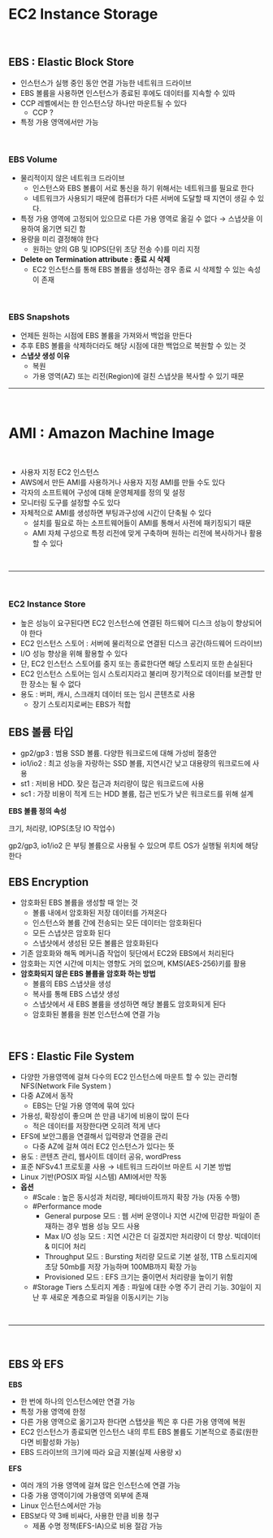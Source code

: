 # EC2 Instance Storage

<br>

## EBS : Elastic Block Store

- 인스턴스가 실행 중인 동안 연결 가능한 네트워크 드라이브
- EBS 볼륨을 사용하면 인스턴스가 종료된 후에도 데이터를 지속할 수 있따
- CCP 레벨에서는 한 인스턴스당 하나만 마운트될 수 있다
    - CCP ?
- 특정 가용 영역에서만 가능

<br>

### EBS Volume

- 물리적이지 않은 네트워크 드라이브
    - 인스턴스와 EBS 볼륨이 서로 통신을 하기 위해서는 네트워크를 필요로 한다
    - 네트워크가 사용되기 때문에 컴퓨터가 다른 서버에 도달할 때 지연이 생길 수 있다.
- 특정 가용 영역에 고정되어 있으므로 다른 가용 영역로 옮길 수 없다 → 스냅샷을 이용하여 옮기면 되긴 함
- 용량을 미리 결정해야 한다
    - 원하는 양의 GB 및 IOPS(단위 초당 전송 수)를 미리 지정
- **Delete on Termination attribute : 종료 시 삭제**
    - EC2 인스턴스를 통해 EBS 볼륨을 생성하는 경우 종료 시 삭제할 수 있는 속성이 존재

<br>

### EBS Snapshots

- 언제든 원하는 시점에 EBS 볼륨을 가져와서 백업을 만든다
- 추후 EBS 볼륨을 삭제하더라도 해당 시점에 대한 백업으로 복원할 수 있는 것
- **스냅샷 생성 이유**
    - 복원
    - 가용 영역(AZ) 또는 리전(Region)에 걸친 스냅샷을 복사할 수 있기 때문


---


<br>

# AMI : Amazon Machine Image

<br>

- 사용자 지정 EC2 인스턴스
- AWS에서 만든 AMI를 사용하거나 사용자 지정 AMI를 만들 수도 있다
- 각자의 소프트웨어 구성에 대해 운영체제를 정의 및 설정
- 모니터링 도구를 설정할 수도 있다
- 자체적으로 AMI를 생성하면 부팅과구성에 시간이 단축될 수 있다
    - 설치를 필요로 하는 소프트웨어들이 AMI를 통해서 사전에 패키징되기 때문
    - AMI 자체 구성으로 특정 리전에 맞게 구축하며 원하는 리전에 복사하거나 활용할 수 있다


<br>

---

<br>

### EC2 Instance Store

- 높은 성능이 요구된다면 EC2 인스턴스에 연결된 하드웨어 디스크 성능이 향상되어야 한다
- EC2 인스턴스 스토어 : 서버에 물리적으로 연결된 디스크 공간(하드웨어 드라이브)
- I/O 성능 향상을 위해 활용할 수 있다
- 단, EC2 인스턴스 스토어를 중지 또는 종료한다면 해당 스토리지 또한 손실된다
- EC2 인스턴스 스토어는 임시 스토리지라고 불리며 장기적으로 데이터를 보관할 만한 장소는 될 수 없다
- 용도 : 버퍼, 캐시, 스크래치 데이터 또는 임시 콘텐츠로 사용
    - 장기 스토리지로써는 EBS가 적합

## EBS 볼륨 타입

- gp2/gp3 : 범용 SSD 볼륨. 다양한 워크로드에 대해 가성비 절충안
- io1/io2 : 최고 성능을 자랑하는 SSD 볼륨, 지연시간 낮고 대용량의 워크로드에 사용
- st1 : 저비용 HDD. 잦은 접근과 처리량이 많은 워크로드에 사용
- sc1 : 가장 비용이 적게 드는 HDD 볼륨, 접근 빈도가 낮은 워크로드를 위해 설계

**EBS 볼륨 정의 속성**

크기, 처리량, IOPS(초당 IO 작업수)

gp2/gp3,  io1/io2 은 부팅 볼륨으로 사용될 수 있으며 루트 OS가 실행될 위치에 해당한다


## EBS Encryption

- 암호화된 EBS 볼륨을 생성할 때 얻는 것
    - 볼륨 내에서 암호화된 저장 데이터를 가져온다
    - 인스턴스와 볼륨 간에 전송되는 모든 데이터는 암호화된다
    - 모든 스냅샷은 암호화 된다
    - 스냅샷에서 생성된 모든 볼륨은 암호화된다
- 기존 암호화와 해독 메커니즘 작업이 뒷단에서 EC2와 EBS에서 처리된다
- 암호화는 지연 시간에 미치는 영향도 거의 없으며, KMS(AES-256)키를 활용
- **암호화되지 않은 EBS 볼륨을 암호화 하는 방법**
    - 볼륨의 EBS 스냅샷을 생성
    - 복사를 통해 EBS 스냅샷 생성
    - 스냅샷에서 새 EBS 볼륨을 생성하면 해당 볼륨도 암호화되게 된다
    - 암호화된 볼륨을 원본 인스턴스에 연결 가능


<br>

## EFS : Elastic File System

- 다양한 가용영역에 걸쳐 다수의 EC2 인스턴스에 마운트 할 수 있는 관리형 NFS(Network File System )
- 다중 AZ에서 동작
    - EBS는 단일 가용 영역에 묶여 있다
- 가용성, 확장성이 좋으며 쓴 만큼 내기에 비용이 많이 든다
    - 적은 데이터를 저장한다면 오히려 적게 낸다
- EFS에 보안그룹을 연결해서 입력량과 연결을 관리
    - 다중 AZ에 걸쳐 여러 EC2 인스턴스가 있다는 뜻
- 용도 : 콘텐츠 관리, 웹사이트 데이터 공유, wordPress
- 표준 NFSv4.1 프로토콜 사용 → 네트워크 드라이브 마운트 시 기본 방법
- Linux 기반(POSIX 파일 시스템) AMI에서만 작동
- **옵션**
    - #Scale : 높은 동시성과 처리량, 페타바이트까지 확장 가능 (자동 수행)
    - #Performance mode
        - General purpose 모드 : 웹 서버 운영이나 지연 시간에 민감한 파일이 존재하는 경우 범용 성능 모드 사용
        - Max I/O 성능 모드 : 지연 시간은 더 길겠지만 처리량이 더 향상. 빅데이터 & 미디어 처리
        - Throughput 모드 : Bursting 처리량 모드로 기본 설정, 1TB 스토리지에 초당 50mb를 저장 가능하며 100MB까지 확장 가능
        - Provisioned  모드 : EFS 크기는 줄이면서 처리량을 높이기 위함
    - #Storage Tiers 스토리지 계층 : 파일에 대한 수명 주기 관리 기능. 30일이 지난 후 새로운 계층으로 파일을 이동시키는 기능

<br>

---
<br>

## EBS 와 EFS

**EBS**

- 한 번에 하나의 인스턴스에만 연결 가능
- 특정 가용 영역에 한정
- 다른 가용 영역으로 옮기고자 한다면 스탭샷을 찍은 후 다른 가용 영역에 복원
- EC2 인스턴스가 종료되면 인스턴스 내의 루트 EBS 볼륨도 기본적으로 종료(원한다면 비활성화 가능)
- EBS 드라이브의 크기에 따라 요금 지불(실제 사용량 x)

**EFS**

- 여러 개의 가용 영역에 걸쳐 많은 인스턴스에 연결 가능
- 다중 가용 영역이기에 가용영역 외부에 존재
- Linux 인스턴스에서만 가능
- EBS보다 약 3배 비싸다, 사용한 만큼 비용 청구
    - 제품 수명 정책(EFS-IA)으로 비용 절감 가능